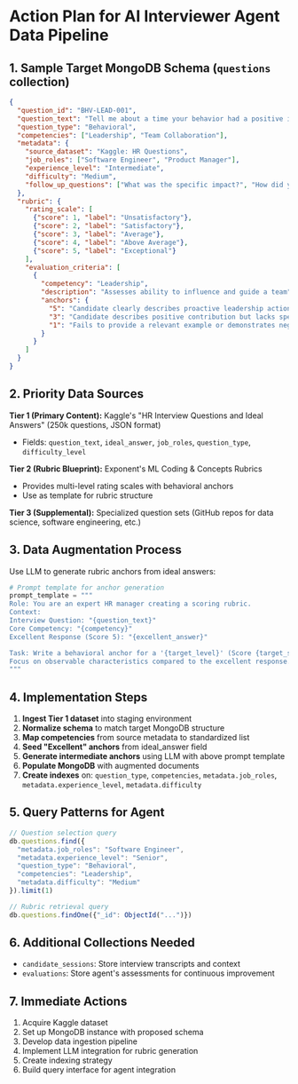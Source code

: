 
# Action Plan for AI Interviewer Agent Data Pipeline

## 1. Sample Target MongoDB Schema (`questions` collection)

```json
{
  "question_id": "BHV-LEAD-001",
  "question_text": "Tell me about a time your behavior had a positive impact on your team.",
  "question_type": "Behavioral",
  "competencies": ["Leadership", "Team Collaboration"],
  "metadata": {
    "source_dataset": "Kaggle: HR Questions",
    "job_roles": ["Software Engineer", "Product Manager"],
    "experience_level": "Intermediate",
    "difficulty": "Medium",
    "follow_up_questions": ["What was the specific impact?", "How did you measure success?"]
  },
  "rubric": {
    "rating_scale": [
      {"score": 1, "label": "Unsatisfactory"},
      {"score": 2, "label": "Satisfactory"},
      {"score": 3, "label": "Average"},
      {"score": 4, "label": "Above Average"},
      {"score": 5, "label": "Exceptional"}
    ],
    "evaluation_criteria": [
      {
        "competency": "Leadership",
        "description": "Assesses ability to influence and guide a team",
        "anchors": {
          "5": "Candidate clearly describes proactive leadership action with quantifiable positive outcome...",
          "3": "Candidate describes positive contribution but lacks specific ownership or measurable impact...",
          "1": "Fails to provide a relevant example or demonstrates negative impact..."
        }
      }
    ]
  }
}
```

## 2. Priority Data Sources

**Tier 1 (Primary Content):** Kaggle's "HR Interview Questions and Ideal Answers" (250k questions, JSON format)
- Fields: `question_text`, `ideal_answer`, `job_roles`, `question_type`, `difficulty_level`

**Tier 2 (Rubric Blueprint):** Exponent's ML Coding & Concepts Rubrics
- Provides multi-level rating scales with behavioral anchors
- Use as template for rubric structure

**Tier 3 (Supplemental):** Specialized question sets (GitHub repos for data science, software engineering, etc.)

## 3. Data Augmentation Process

Use LLM to generate rubric anchors from ideal answers:

```python
# Prompt template for anchor generation
prompt_template = """
Role: You are an expert HR manager creating a scoring rubric.
Context:
Interview Question: "{question_text}"
Core Competency: "{competency}"
Excellent Response (Score 5): "{excellent_answer}"

Task: Write a behavioral anchor for a '{target_level}' (Score {target_score}) response.
Focus on observable characteristics compared to the excellent response.
"""
```

## 4. Implementation Steps

1. **Ingest Tier 1 dataset** into staging environment
2. **Normalize schema** to match target MongoDB structure
3. **Map competencies** from source metadata to standardized list
4. **Seed "Excellent" anchors** from ideal_answer field
5. **Generate intermediate anchors** using LLM with above prompt template
6. **Populate MongoDB** with augmented documents
7. **Create indexes** on: `question_type`, `competencies`, `metadata.job_roles`, `metadata.experience_level`, `metadata.difficulty`

## 5. Query Patterns for Agent

```javascript
// Question selection query
db.questions.find({
  "metadata.job_roles": "Software Engineer",
  "metadata.experience_level": "Senior",
  "question_type": "Behavioral",
  "competencies": "Leadership",
  "metadata.difficulty": "Medium"
}).limit(1)

// Rubric retrieval query
db.questions.findOne({"_id": ObjectId("...")})
```

## 6. Additional Collections Needed

- `candidate_sessions`: Store interview transcripts and context
- `evaluations`: Store agent's assessments for continuous improvement

## 7. Immediate Actions

1. Acquire Kaggle dataset
2. Set up MongoDB instance with proposed schema
3. Develop data ingestion pipeline
4. Implement LLM integration for rubric generation
5. Create indexing strategy
6. Build query interface for agent integration
```
